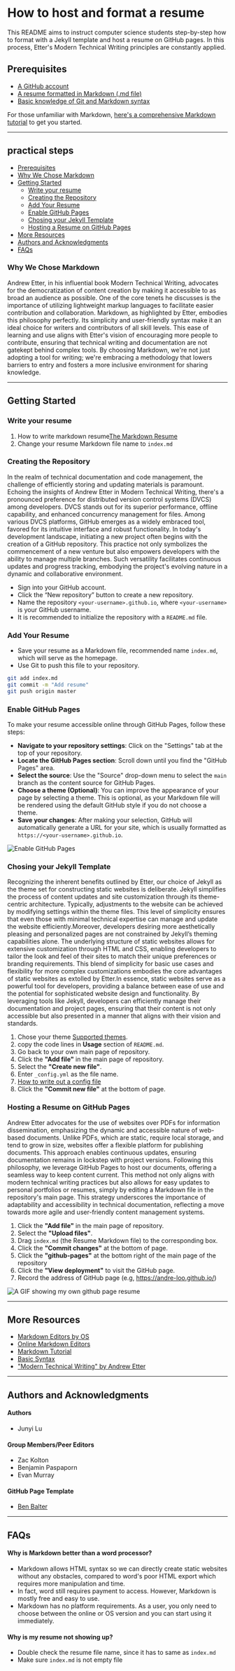 # How to host and format a resume
This README aims to instruct computer science students step-by-step how to format with a Jekyll template and host a resume on GitHub pages.
In this process, Etter's Modern Technical Writing principles are constantly applied.


## Prerequisites
- [A GitHub account](https://docs.github.com/en/get-started/onboarding/getting-started-with-your-github-account)
- [A resume formatted in Markdown (.md file)](https://www.markdownguide.org/)
- [Basic knowledge of Git and Markdown syntax](https://docs.github.com/en/get-started/writing-on-github/getting-started-with-writing-and-formatting-on-github/basic-writing-and-formatting-syntax)

For those unfamiliar with Markdown, [here's a comprehensive Markdown tutorial](https://www.markdowntutorial.com/) to get you started.


***
## **practical steps** 
* [Prerequisites](#Prerequisites)
* [Why We Chose Markdown](#Why-We-Chose-Markdow)
* [Getting Started](#Getting-Started)
   * [Write your resume](#Getting-Started)
   * [Creating the Repository](#Creating-the-Repository)
   * [Add Your Resume](#Add-Your-Resume)
   * [Enable GitHub Pages](#Enable-GitHub-Pages)
   * [Chosing your Jekyll Template](#Chosing-your-Jekyll-Template)
   * [Hosting a Resume on GitHub Pages](#Hosting-a-Resume-on-GitHub-Pages)
* [More Resources](#More-Resources)
* [Authors and Acknowledgments](#Authors-and-Acknowledgments)
* [FAQs](#FAQs)


 ### Why We Chose Markdown
Andrew Etter, in his influential book Modern Technical Writing, advocates for the democratization of content creation by making it accessible to as broad an audience as possible. One of the core tenets he discusses is the importance of utilizing lightweight markup languages to facilitate easier contribution and collaboration. Markdown, as highlighted by Etter, embodies this philosophy perfectly. Its simplicity and user-friendly syntax make it an ideal choice for writers and contributors of all skill levels. This ease of learning and use aligns with Etter's vision of encouraging more people to contribute, ensuring that technical writing and documentation are not gatekept behind complex tools. By choosing Markdown, we're not just adopting a tool for writing; we're embracing a methodology that lowers barriers to entry and fosters a more inclusive environment for sharing knowledge.

***
## Getting Started 

### Write your resume 
1. How to write markdown resume[The Markdown Resume](https://mszep.github.io/pandoc_resume/)
2. Change your resume Markdown file name to ```index.md```

### Creating the Repository
In the realm of technical documentation and code management, the challenge of efficiently storing and updating materials is paramount. Echoing the insights of Andrew Etter in Modern Technical Writing, there's a pronounced preference for distributed version control systems (DVCS) among developers. DVCS stands out for its superior performance, offline capability, and enhanced concurrency management for files. Among various DVCS platforms, GitHub emerges as a widely embraced tool, favored for its intuitive interface and robust functionality. In today's development landscape, initiating a new project often begins with the creation of a GitHub repository. This practice not only symbolizes the commencement of a new venture but also empowers developers with the ability to manage multiple branches. Such versatility facilitates continuous updates and progress tracking, embodying the project's evolving nature in a dynamic and collaborative environment.

- Sign into your GitHub account.
- Click the “New repository” button to create a new repository.
- Name the repository `<your-username>.github.io`, where `<your-username>` is your GitHub username.
- It is recommended to initialize the repository with a `README.md` file.

### Add Your Resume

- Save your resume as a Markdown file, recommended name `index.md`, which will serve as the homepage.
- Use Git to push this file to your repository.
```bash
git add index.md
git commit -m "Add resume"
git push origin master
```

### Enable GitHub Pages

To make your resume accessible online through GitHub Pages, follow these steps:

- **Navigate to your repository settings**: Click on the "Settings" tab at the top of your repository.
- **Locate the GitHub Pages section**: Scroll down until you find the "GitHub Pages" area.
- **Select the source**: Use the "Source" drop-down menu to select the `main` branch as the content source for GitHub Pages.
- **Choose a theme (Optional)**: You can improve the appearance of your page by selecting a theme. This is optional, as your Markdown file will be rendered using the default GitHub style if you do not choose a theme.
- **Save your changes**: After making your selection, GitHub will automatically generate a URL for your site, which is usually formatted as `https://<your-username>.github.io`.

![Enable GitHub Pages](https://media.giphy.com/media/r52VIeTturQpMcdRQw/giphy.gif)

### Chosing your Jekyll Template

Recognizing the inherent benefits outlined by Etter, our choice of Jekyll as the theme set for constructing static websites is deliberate. Jekyll simplifies the process of content updates and site customization through its theme-centric architecture. Typically, adjustments to the website can be achieved by modifying settings within the theme files. This level of simplicity ensures that even those with minimal technical expertise can manage and update the website efficiently.Moreover, developers desiring more aesthetically pleasing and personalized pages are not constrained by Jekyll’s theming capabilities alone. The underlying structure of static websites allows for extensive customization through HTML and CSS, enabling developers to tailor the look and feel of their sites to match their unique preferences or branding requirements. This blend of simplicity for basic use cases and flexibility for more complex customizations embodies the core advantages of static websites as extolled by Etter.In essence, static websites serve as a powerful tool for developers, providing a balance between ease of use and the potential for sophisticated website design and functionality. By leveraging tools like Jekyll, developers can efficiently manage their documentation and project pages, ensuring that their content is not only accessible but also presented in a manner that aligns with their vision and standards.

1. Chose your theme [Supported themes](https://pages.github.com/themes/).
2. copy the code lines in **Usage** section of ```README.md```.
3. Go back to your own main page of repository.
4. Click the **"Add file"** in the main page of repository.
5. Select the **"Create new file"**.
6. Enter ```_config.yml``` as the file name.
7. [How to write out a config file](https://docs.github.com/en/pages/setting-up-a-github-pages-site-with-jekyll/adding-a-theme-to-your-github-pages-site-using-jekyll)
7. Click the **"Commit new file"** at the bottom of page.

### Hosting a Resume on GitHub Pages
Andrew Etter advocates for the use of websites over PDFs for information dissemination, emphasizing the dynamic and accessible nature of web-based documents. Unlike PDFs, which are static, require local storage, and tend to grow in size, websites offer a flexible platform for publishing documents. This approach enables continuous updates, ensuring documentation remains in lockstep with project versions. Following this philosophy, we leverage GitHub Pages to host our documents, offering a seamless way to keep content current. This method not only aligns with modern technical writing practices but also allows for easy updates to personal portfolios or resumes, simply by editing a Markdown file in the repository's main page. This strategy underscores the importance of adaptability and accessibility in technical documentation, reflecting a move towards more agile and user-friendly content management systems.

1. Click the **"Add file"** in the main page of repository.
2. Select the **"Upload files"**.
3. Drag ```index.md``` (the Resume Markdown file) to the corresponding box.
4. Click the **"Commit changes"** at the bottom of page.
5. Click the **"github-pages"** at the bottom right of the main page of the repository
6. Click the **"View deployment"** to visit the GitHub page.
7. Record the address of GitHub page (e.g, https://andre-loo.github.io/)



![A GIF showing my own github page resume](https://media.giphy.com/media/dmC3I5XDB8NGwrBPYD/giphy.gif)




***
## More Resources
- [Markdown Editors by OS](https://www.oberlo.ca/blog/markdown-editors)
- [Online Markdown Editors](https://techwiser.com/online-markdown-editor/)
- [Markdown Tutorial](https://www.markdowntutorial.com/)
- [Basic Syntax](https://www.markdownguide.org/basic-syntax)  
- ["Modern Technical Writing" by Andrew Etter](https://www.amazon.ca/Modern-Technical-Writing-Introduction-Documentation-ebook/dp/B01A2QL9SS)

***
## Authors and Acknowledgments

#### Authors
- Junyi Lu

#### Group Members/Peer Editors
- Zac Kolton
- Benjamin Paspaporn
- Evan Murray

#### GitHub Page Template
- [Ben Balter](https://github.com/benbalter)

***
## FAQs
#### Why is Markdown better than a word processor?
- Markdown allows HTML syntax so we can directly create static websites without any obstacles, compared to word's poor HTML export which requires more manipulation and time.
- In fact, word still requires payment to access. However, Markdown is mostly free and easy to use.
- Markdown has no platform requirements. As a user, you only need to choose between the online or OS version and you can start using it immediately.

#### Why is my resume not showing up?
- Double check the resume file name, since it has to same as ```index.md```
- Make sure ```index.md``` is not empty file